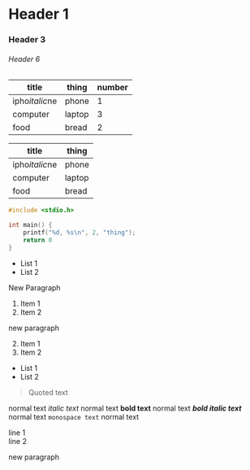 # Header 1

### Header 3 

###### Header 6 

title | thing | number
--- | --- | ---
ipho*italic*ne | phone | 1
computer | laptop | 3
food | bread | 2

title | thing
--- | ---
ipho*italic*ne | phone
computer | laptop
food | bread

```c
#include <stdio.h>

int main() {
    printf("%d, %s\n", 2, "thing");
    return 0
}
```

* List 1 
* List 2 

New Paragraph 

1. Item 1
2. Item 2

new paragraph

2. Item 1
3. Item 2

* List 1 
* List 2 


> Quoted text 

normal text *italic text* normal text **bold text** normal text ***bold italic text*** normal text `monospace text` normal text

line 1  
line 2

new paragraph
